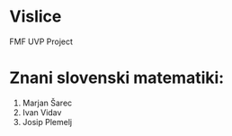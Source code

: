 # Vislice
FMF UVP Project


# Znani slovenski matematiki:
1. Marjan Šarec
2. Ivan Vidav
3. Josip Plemelj
